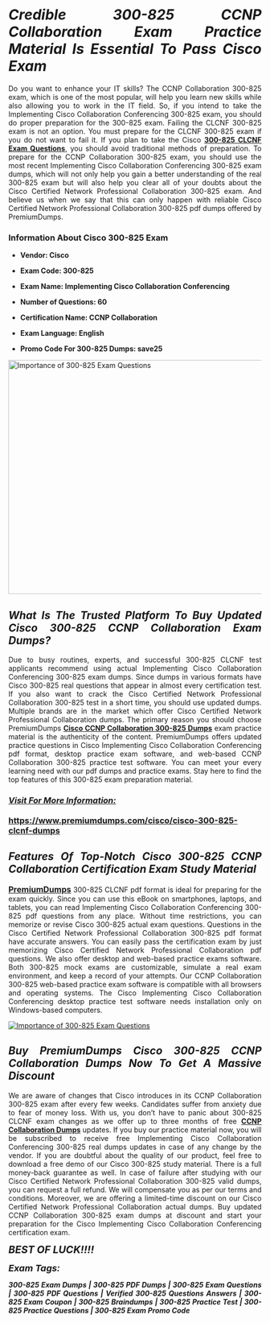 <h1 style="text-align: justify;"><strong><em>Credible 300-825 CCNP Collaboration Exam Practice Material Is Essential To Pass Cisco Exam</em></strong></h1>

<p style="text-align: justify;">Do you want to enhance your IT skills? The CCNP Collaboration 300-825 exam, which is one of the most popular, will help you learn new skills while also allowing you to work in the IT field. So, if you intend to take the Implementing Cisco Collaboration Conferencing 300-825 exam, you should do proper preparation for the 300-825 exam. Failing the CLCNF 300-825 exam is not an option. You must prepare for the CLCNF 300-825 exam if you do not want to fail it. If you plan to take the Cisco <strong><a href="https://www.premiumdumps.com/cisco/cisco-300-825-clcnf-dumps">300-825 CLCNF Exam Questions</a></strong>, you should avoid traditional methods of preparation. To prepare for the CCNP Collaboration 300-825 exam, you should use the most recent Implementing Cisco Collaboration Conferencing 300-825 exam dumps, which will not only help you gain a better understanding of the real 300-825 exam but will also help you clear all of your doubts about the Cisco Certified Network Professional Collaboration 300-825 exam. And believe us when we say that this can only happen with reliable Cisco Certified Network Professional Collaboration 300-825 pdf dumps offered by PremiumDumps.</p>

<h3 style="text-align: justify;"><strong>Information About Cisco 300-825 Exam</strong></h3>

<ul>
	<li>
	<p style="text-align: justify;"><b>Vendor: Cisco</b></p>
	</li>
	<li>
	<p style="text-align: justify;"><b>Exam Code: 300-825</b></p>
	</li>
	<li>
	<p style="text-align: justify;"><b>Exam Name: Implementing Cisco Collaboration Conferencing</b></p>
	</li>
	<li>
	<p style="text-align: justify;"><b>Number of Questions: 60</b></p>
	</li>
	<li>
	<p style="text-align: justify;"><b>Certification Name: CCNP Collaboration</b></p>
	</li>
	<li>
	<p style="text-align: justify;"><b>Exam Language: English</b></p>
	</li>
	<li>
	<p style="text-align: justify;"><b>Promo Code For 300-825 Dumps: save25</b></p>
	</li>
</ul>

<p style="text-align: justify;"><a href="https://www.premiumdumps.com/cisco/cisco-300-825-clcnf-dumps"><img alt="Importance of 300-825 Exam Questions" src="https://i.imgur.com/P39uA2n.jpg" style="width: 700px; height: 465px;" /></a></p>

<h2 style="text-align: justify;"><strong><em>What Is The Trusted Platform To Buy Updated Cisco 300-825 CCNP Collaboration Exam Dumps?</em></strong></h2>

<p style="text-align: justify;">Due to busy routines, experts, and successful 300-825 CLCNF test applicants recommend using actual Implementing Cisco Collaboration Conferencing 300-825 exam dumps. Since dumps in various formats have Cisco 300-825 real questions that appear in almost every certification test. If you also want to crack the Cisco Certified Network Professional Collaboration 300-825 test in a short time, you should use updated dumps. Multiple brands are in the market which offer Cisco Certified Network Professional Collaboration dumps. The primary reason you should choose PremiumDumps <a href="https://www.premiumdumps.com/cisco/cisco-300-825-clcnf-dumps"><strong>Cisco CCNP Collaboration 300-825 Dumps</strong></a> exam practice material is the authenticity of the content. PremiumDumps offers updated practice questions in Cisco Implementing Cisco Collaboration Conferencing pdf format, desktop practice exam software, and web-based CCNP Collaboration 300-825 practice test software. You can meet your every learning need with our pdf dumps and practice exams. Stay here to find the top features of this 300-825 exam preparation material.</p>

<h3 style="text-align: justify;"><strong><u><i>Visit For More Information:</i></u><br />
<br />
<a href="https://www.premiumdumps.com/cisco/cisco-300-825-clcnf-dumps">https://www.premiumdumps.com/cisco/cisco-300-825-clcnf-dumps</a></strong></h3>

<h2 style="text-align: justify;"><strong><em>Features Of Top-Notch Cisco 300-825 CCNP Collaboration Certification Exam Study Material</em></strong></h2>

<p style="text-align: justify;"><span style="font-size:16px;"><strong><a href="https://www.premiumdumps.com/">PremiumDumps</a></strong></span> 300-825 CLCNF pdf format is ideal for preparing for the exam quickly. Since you can use this eBook on smartphones, laptops, and tablets, you can read Implementing Cisco Collaboration Conferencing 300-825 pdf questions from any place. Without time restrictions, you can memorize or revise Cisco 300-825 actual exam questions. Questions in the Cisco Certified Network Professional Collaboration 300-825 pdf format have accurate answers. You can easily pass the certification exam by just memorizing Cisco Certified Network Professional Collaboration pdf questions. We also offer desktop and web-based practice exams software. Both 300-825 mock exams are customizable, simulate a real exam environment, and keep a record of your attempts. Our CCNP Collaboration 300-825 web-based practice exam software is compatible with all browsers and operating systems. The Cisco Implementing Cisco Collaboration Conferencing desktop practice test software needs installation only on Windows-based computers.</p>

<p style="text-align: justify;"><a href="https://www.premiumdumps.com/cisco/cisco-300-825-clcnf-dumps"><img alt="Importance of 300-825 Exam Questions" src="https://i.imgur.com/2KPb8yb.jpg" /></a></p>

<h2 style="text-align: justify;"><strong><em>Buy PremiumDumps Cisco 300-825 CCNP Collaboration Dumps Now To Get A Massive Discount</em></strong></h2>

<p style="text-align: justify;">We are aware of changes that Cisco introduces in its CCNP Collaboration 300-825 exam after every few weeks. Candidates suffer from anxiety due to fear of money loss. With us, you don’t have to panic about 300-825 CLCNF exam changes as we offer up to three months of free <strong><a href="https://www.premiumdumps.com/cisco/cisco-ccnp-collaboration-exam-dumps">CCNP Collaboration Dumps</a></strong> updates. If you buy our practice material now, you will be subscribed to receive free Implementing Cisco Collaboration Conferencing 300-825 real dumps updates in case of any change by the vendor. If you are doubtful about the quality of our product, feel free to download a free demo of our Cisco 300-825 study material. There is a full money-back guarantee as well. In case of failure after studying with our Cisco Certified Network Professional Collaboration 300-825 valid dumps, you can request a full refund. We will compensate you as per our terms and conditions. Moreover, we are offering a limited-time discount on our Cisco Certified Network Professional Collaboration actual dumps. Buy updated CCNP Collaboration 300-825 exam dumps at discount and start your preparation for the Cisco Implementing Cisco Collaboration Conferencing certification exam.</p>

<p style="text-align: justify;"><em><span style="font-size:20px;"><strong>BEST OF LUCK!!!!</strong></span></em></p>

<p style="text-align: justify;"><span style="font-size:18px;"><strong><em>Exam Tags:</em></strong></span><span style="font-size:20px;"><strong><em> </em></strong></span></p>

<p style="text-align: justify;"><span style="font-size:14px;"><strong><em>300-825 Exam Dumps | 300-825 PDF Dumps | 300-825 Exam Questions | 300-825 PDF Questions | Verified 300-825 Questions Answers | 300-825 Exam Coupon | 300-825 Braindumps | 300-825 Practice Test | 300-825 Practice Questions | 300-825 Exam Promo Code</em></strong></span></p>

